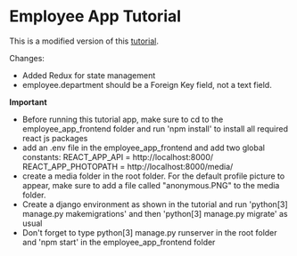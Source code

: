# Employee App Tutorial

This is a modified version of this [tutorial](https://www.youtube.com/watch?v=f5ygXQKF6M8).

Changes:

* Added Redux for state management
* employee.department should be a Foreign Key field, not a text field. 

**Important**

* Before running this tutorial app, make sure to cd to the employee_app_frontend folder and run 'npm install' to install all required react js packages
* add an .env file in the employee_app_frontend and add two global constants:
REACT_APP_API = http://localhost:8000/
REACT_APP_PHOTOPATH = http://localhost:8000/media/
* create a media folder in the root folder. For the default profile picture to appear, make sure to add a file called "anonymous.PNG" to the media folder. 
* Create a django environment as shown in the tutorial and run 'python[3] manage.py makemigrations' and then 'python[3] manage.py migrate' as usual
* Don't forget to type python[3] manage.py runserver in the root folder and 'npm start' in the employee_app_frontend folder


 